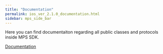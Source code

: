 ```yaml
---
title: "Documentation"
permalink: ios_ver_2.1.0_documentation.html
sidebar: mps_side_bar
---
```

Here you can find documentaiton regarding all public classes and protocols inside MPS SDK.

<a href="docs/ios/Ver.2.1.0/Documentation/index.html">Documentation</a>
